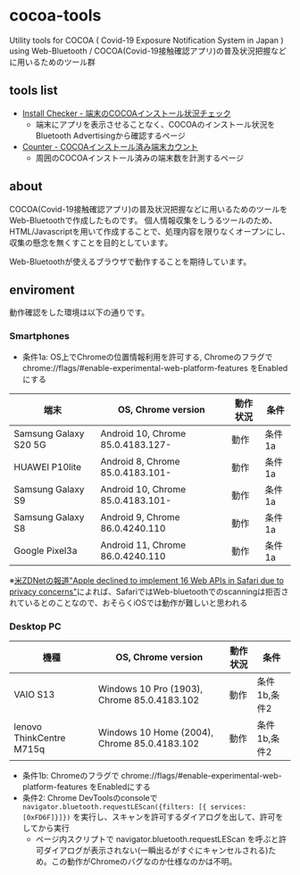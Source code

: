 # cocoa-tools
Utility tools for COCOA ( Covid-19 Exposure Notification System in Japan ) using Web-Bluetooth / COCOA(Covid-19接触確認アプリ)の普及状況把握などに用いるためのツール群

## tools list

- [Install Checker - 端末のCOCOAインストール状況チェック](https://daisuke-nogami.github.io/cocoa-tools/install-checker.html)
  - 端末にアプリを表示させることなく、COCOAのインストール状況をBluetooth Advertisingから確認するページ
- [Counter - COCOAインストール済み端末カウント](https://daisuke-nogami.github.io/cocoa-tools/counter.html)
  - 周囲のCOCOAインストール済みの端末数を計測するページ

## about

COCOA(Covid-19接触確認アプリ)の普及状況把握などに用いるためのツールをWeb-Bluetoothで作成したものです。
個人情報収集をしうるツールのため、HTML/Javascriptを用いて作成することで、処理内容を限りなくオープンにし、収集の懸念を無くすことを目的としています。

Web-Bluetoothが使えるブラウザで動作することを期待しています。

## enviroment

動作確認をした環境は以下の通りです。

### Smartphones

- 条件1a: OS上でChromeの位置情報利用を許可する, Chromeのフラグで chrome://flags/#enable-experimental-web-platform-features をEnabledにする

| 端末 | OS, Chrome version | 動作状況 | 条件 |
| ---- | ------ | ----- | ------ |
| Samsung Galaxy S20 5G | Android 10, Chrome 85.0.4183.127- | 動作 | 条件1a |
| HUAWEI P10lite | Android 8, Chrome 85.0.4183.101- | 動作 | 条件1a |
| Samsung Galaxy S9 | Android 10, Chrome 85.0.4183.101- | 動作 | 条件1a |
| Samsung Galaxy S8 | Android 9, Chrome 86.0.4240.110 | 動作 | 条件1a |
| Google Pixel3a | Android 11, Chrome 86.0.4240.110 | 動作 | 条件1a |

※[米ZDNetの報道"Apple declined to implement 16 Web APIs in Safari due to privacy concerns"](https://www.zdnet.com/article/apple-declined-to-implement-16-web-apis-in-safari-due-to-privacy-concerns/)によれば、SafariではWeb-bluetoothでのscanningは拒否されているとのことなので、おそらくiOSでは動作が難しいと思われる

### Desktop PC

| 機種 | OS, Chrome version | 動作状況 | 条件 |
| ---- | ------ | ----- | ------ |
| VAIO S13 | Windows 10 Pro (1903), Chrome 85.0.4183.102 | 動作 | 条件1b,条件2 |
| lenovo ThinkCentre M715q | Windows 10 Home (2004), Chrome 85.0.4183.102 | 動作 | 条件1b,条件2 |

- 条件1b: Chromeのフラグで chrome://flags/#enable-experimental-web-platform-features をEnabledにする
- 条件2: Chrome DevToolsのconsoleで `navigator.bluetooth.requestLEScan({filters: [{ services: [0xFD6F]}]})` を実行し、スキャンを許可するダイアログを出して、許可をしてから実行
  - ページ内スクリプトで navigator.bluetooth.requestLEScan を呼ぶと許可ダイアログが表示されない(一瞬出るがすぐにキャンセルされる)ため。この動作がChromeのバグなのか仕様なのかは不明。
